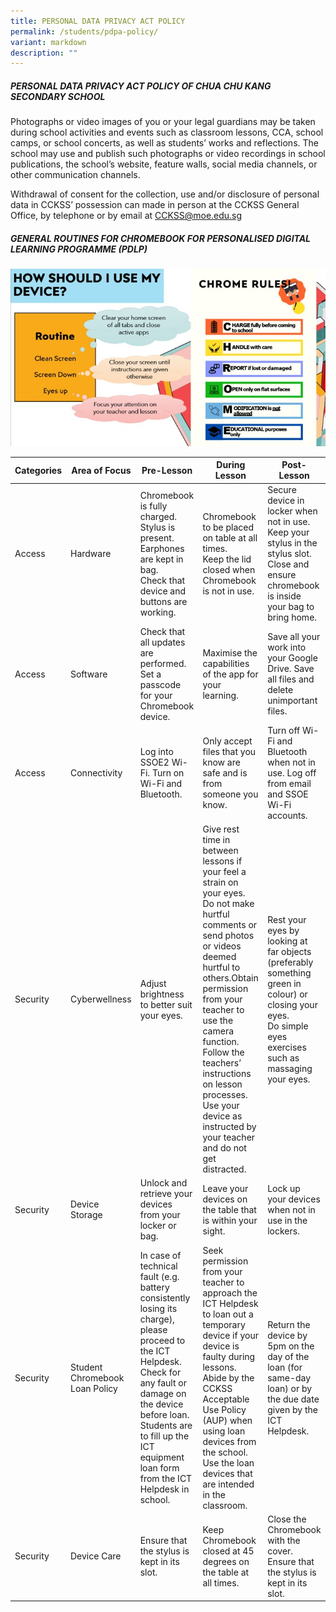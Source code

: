 ```yaml
---
title: PERSONAL DATA PRIVACY ACT POLICY
permalink: /students/pdpa-policy/
variant: markdown
description: ""
---
```

##### PERSONAL DATA PRIVACY ACT POLICY OF CHUA CHU KANG SECONDARY SCHOOL 

Photographs or video images of you or your legal guardians may be taken during school activities and events such as classroom lessons, CCA, school camps, or school concerts, as well as students’ works and reflections. The school may use and publish such photographs or video recordings in school publications, the school’s website, feature walls, social media channels, or other communication channels. 

Withdrawal of consent for the collection, use and/or disclosure of personal data in CCKSS’ possession can made in person at the CCKSS General Office, by telephone or by email at [CCKSS@moe.edu.sg](mailto:CCKSS@moe.edu.sg)


##### GENERAL ROUTINES FOR CHROMEBOOK FOR PERSONALISED DIGITAL LEARNING PROGRAMME (PDLP)
![](/images/Students/How_Should_I_use_my_device.jpg)










| Categories	| Area of Focus	| Pre-Lesson	| During Lesson	| Post-Lesson	|
|---	|---	|---	|---	|---	|
| Access	| Hardware	| Chromebook is fully charged. <br> Stylus is present.<br>  Earphones are kept in bag. <br> Check that device and buttons are working.	| Chromebook to be placed on table at all times. <br> Keep the lid closed when Chromebook is not in use.	| Secure device in locker when not in use. <br> Keep your stylus in the stylus slot. <br> Close and ensure chromebook is inside your bag to bring home.	|
| Access	| Software	| Check that all updates are performed. <br> Set a passcode for your Chromebook device.	| Maximise the capabilities of the app for your learning.	| Save all your work into your Google Drive. Save all files and delete unimportant files.	|
| Access	| Connectivity	| Log into SSOE2 Wi-Fi. Turn on Wi-Fi and Bluetooth.	| Only accept files that you know are safe and is from someone you know.	| Turn off Wi-Fi and Bluetooth when not in use. Log off from email and SSOE Wi-Fi accounts.	|
| Security	| Cyberwellness	| Adjust brightness to better suit your eyes.	| Give rest time in between lessons if your feel a strain on your eyes.<br>Do not make hurtful comments or send photos or videos deemed hurtful to others.Obtain permission from your teacher to use the camera function.<br>Follow the teachers’ instructions on lesson processes.<br>Use your device as instructed by your teacher and do not get distracted.	| Rest your eyes by looking at far objects (preferably something green in colour) or closing your eyes.<br> Do simple eyes exercises such as massaging your eyes.	|
| Security	| Device Storage	| Unlock and retrieve your devices from your locker or bag.	| Leave your devices on the table that is within your sight.	| Lock up your devices when not in use in the lockers.	|
| Security	| Student Chromebook Loan Policy	| In case of technical fault (e.g. battery consistently losing its charge), please proceed to the ICT Helpdesk.<br> Check for any fault or damage on the device before loan.<br> Students are to fill up the ICT equipment loan form from the ICT Helpdesk in school.	| Seek permission from your teacher to approach the ICT Helpdesk to loan out a temporary device if your device is faulty during lessons.<br> Abide by the CCKSS Acceptable Use Policy (AUP) when using loan devices from the school.<br> Use the loan devices that are intended in the classroom.	| Return the device by 5pm on the day of the loan (for same-day loan) or by the due date given by the ICT Helpdesk.	|
| Security	| Device Care	| Ensure that the stylus is kept in its slot.	| Keep Chromebook closed at 45 degrees on the table at all times.	| Close the Chromebook with the cover. <br> Ensure that the stylus is kept in its slot.	|